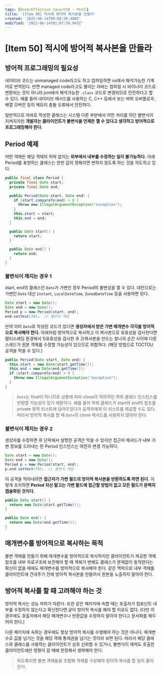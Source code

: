 ```yaml
---
tags: [Book/Effective Java/Ch8 - 메서드]
title: '[Item 50] 적시에 방어적 복사본을 만들라'
created: '2022-06-14T00:08:20.489Z'
modified: '2022-06-14T01:07:58.945Z'
---
```


# [Item 50] 적시에 방어적 복사본을 만들라

## 방어적 프로그래밍의 필요성

네이티브 코드는 unmanaged code라고도 하고 컴파일하면 os에서 해석가능한 기계어로 번역된다. 반면 managed code라고도 불리는 자바는 컴파일 시 바이너리 코드로 변환되는 것이 아니라 jvm에서 해석가능한 `.class` 코드로 변경되므로 안전하다고 할 수 있다. 예를 들어 네이티브 메서드를 사용하는 C, C++ 등에서 보는 버퍼 오버플로우, 배열 오버런 등의 메모리 충돌 오류에서 안전하다.

일반적으로 자바로 작성한 클래스는 시스템 다른 부분에서 어떤 처리를 하던 불변식이 지켜지지만 **개발자는 클라이언트가 불변식을 언제든 깰 수 있다고 생각하고 방어적으로 프로그래밍해야 한다.**

## Period 예제

어떤 객체든 해당 객체의 허락 없이는 **외부에서 내부를 수정하는 일이 불가능하다.** 아래 Period를 표현하는 클래스는 한번 값이 정해지면 변하지 않도록 하는 것을 의도하고 있다.

```java
public final class Period {
  private final Date start;
  private final Date end;

  public Period(Date start, Date end) {
    if (start.compareTo(end) > 0 {
      throw new IllegalArgumentException("exception");
    }
    this.start = start;
    this.end = end;
  }

  public Date start() {
    return start;
  }

  public Date end() {
    return end;
  }
}
```

### 불변식이 깨지는 경우 1

start, end의 클래스인 `Date`가 가변인 경우 Period의 불변성을 깰 수 있다. 대안으로는 가변인 `Date` 대신 `Instant`, `LocalDateTime`, `ZonedDateTime` 등을 사용하면 된다.

```java
Date start = new Date();
Date end = new Date();
Period p = new Period(start, end);
end.setYest(78);  // 불변식 깨짐
```

만약 이미 `Date`로 작성된 코드가 있다면 **생성자에서 받은 가변 매개변수 각각을 방어적으로 복사해야 한다.** 아래처럼 방어적으로 복사하고 이 복사본으로 유효성을 검사한다면 멀티스레딩 환경에서 1)유효성을 검사한 후 2)복사본을 만드는 찰나의 순간 사이에 다른 스레드가 원본 객체를 수정할 가능성이 있으므로 위험하다. (해당 방법으로 TOCTOU 공격을 막을 수 있다.)

```java
public Period(Date start, Date end) {
  this.start = new Date(start.getTime());
  this.end = new Date(end.getTime());
  if (start.compareTo(end) > 0 {
    throw new IllegalArgumentException("exception");
  }
}
```

> `Date`는 final이 아니므로 상황에 따라 clone이 악의적인 하위 클래스 인스턴스를 반환할 가능성이 있기 때문이다. 예를 들어 하위 클래스가 start와 end의 참조를 private 정적 리스트에 담아두었다가 공격자에게 이 리스트를 제공할 수도 있다. 따라서 방어적 복사를 할 때 `Date`의 clone 메서드를 사용하지 않아야 한다.

### 불변식이 깨지는 경우 2

생성자를 수정하면 위 단락에서 설명한 공격은 막을 수 있지만 접근자 메서드가 내부 가변 정보를 드러내는 한 Period 인스턴스는 여전히 변경 가능하다.

```java
Date start = new Date();
Date end = new Date();
Period p = new Period(start, end);
p.end.setYest(78);  // 불변식 깨짐
```

이 공격을 막아내려면 **접근자가 가변 필드의 방어적 복사본을 반환하도록 하면 된다.** 이렇게 조치하면 **Period 자신 말고는 가변 필드에 접근할 방법이 없고 모든 필드가 완벽히 캡슐화된 것이다.**

```java
public Date start() {
  return new Date(start.getTime());
}

public Date end() {
  return new Date(end.getTime());
}
```

## 매개변수를 방어적으로 복사하는 목적

불변 객체를 만들기 위해 매개변수를 방어적으로 복사하지만 클라이언트가 제공한 객체 참조를 내부 자료구조에 보관해야 할 때 객체가 변해도 클래스가 문제없이 동작한다는 확신이 없을 때에도 매개변수를 방어적으로 복사해야 한다. 같은 맥락으로 내부 객체를 클라이언트에 건네주기 전에 방어적 복사본을 만들어서 원본을 노출하지 말아야 한다.

## 방어적 복사를 할 때 고려해야 하는 것

방어적 복사는 성능 저하가 따른다. 또한 같은 패키지에 속할 때는 호출자가 컴포넌트 내부를 수정하지 않는다고 확신한다면 굳이 방어적 복사를 해야 할 이유도 없다. (다만 이 경우에도 호출자에서 해당 매개변수나 반환값을 수정하지 말아야 한다고 문서화를 해두어야 한다.)

다른 패키지에 속하는 경우에도 항상 방어적 복사를 수행해야 하는 것은 아니다. 매개변수로 값을 넘기는 것을 해당 객체 통제권을 넘기는 것이라 보면 된다. 따라서 해당 클래스와 클래스를 사용하는 클라이언트가 상호 신뢰할 수 있거나, 불변식이 깨져도 호출한 클라이언트에만 영향이 갈 때에 한정해서 생략해야 한다.

> 되도록이면 불변 객체들을 조합해 객체를 구성해야 방어적 복사를 할 일이 줄어든다.
